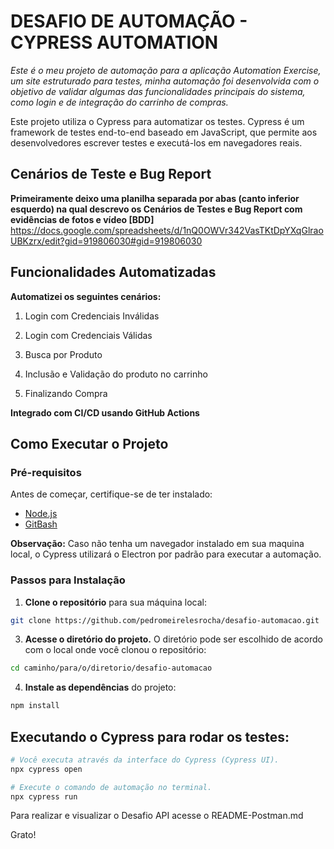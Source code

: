 # DESAFIO DE AUTOMAÇÃO - CYPRESS AUTOMATION 
_Este é o meu projeto de automação para a aplicação Automation Exercise, um site estruturado para testes, minha automação foi desenvolvida com o objetivo de validar algumas das funcionalidades principais do sistema, como login e de integração do carrinho de compras._

Este projeto utiliza o Cypress para automatizar os testes. Cypress é um framework de testes end-to-end baseado em JavaScript, que permite aos desenvolvedores escrever testes e executá-los em navegadores reais.

## Cenários de Teste e Bug Report
**Primeiramente deixo uma planilha separada por abas (canto inferior esquerdo) na qual descrevo os Cenários de Testes e Bug Report com evidências de fotos e vídeo [BDD]**
https://docs.google.com/spreadsheets/d/1nQ0OWVr342VasTKtDpYXqGlraoUBKzrx/edit?gid=919806030#gid=919806030

## Funcionalidades Automatizadas
**Automatizei os seguintes cenários:**

1. Login com Credenciais Inválidas

2. Login com Credenciais Válidas

3. Busca por Produto

4. Inclusão e Validação do produto no carrinho

5. Finalizando Compra

**Integrado com CI/CD usando GitHub Actions**

## Como Executar o Projeto
### Pré-requisitos
Antes de começar, certifique-se de ter instalado:
+ [Node.js](https://nodejs.org/pt)
+ [GitBash](https://git-scm.com/downloads)
  
**Observação:** Caso não tenha um navegador instalado em sua maquina local, o Cypress utilizará o Electron por padrão para executar a automação.


### Passos para Instalação

1. **Clone o repositório** para sua máquina local:
```bash
git clone https://github.com/pedromeirelesrocha/desafio-automacao.git
```

3. **Acesse o diretório do projeto.** O diretório pode ser escolhido de acordo com o local onde você clonou o repositório:
```bash
cd caminho/para/o/diretorio/desafio-automacao
```

4. **Instale as dependências** do projeto:
```bash
npm install
```

## Executando o Cypress para rodar os testes:
   
```bash
# Você executa através da interface do Cypress (Cypress UI).
npx cypress open

# Execute o comando de automação no terminal.
npx cypress run
```

Para realizar e visualizar o Desafio API acesse o README-Postman.md

Grato!
